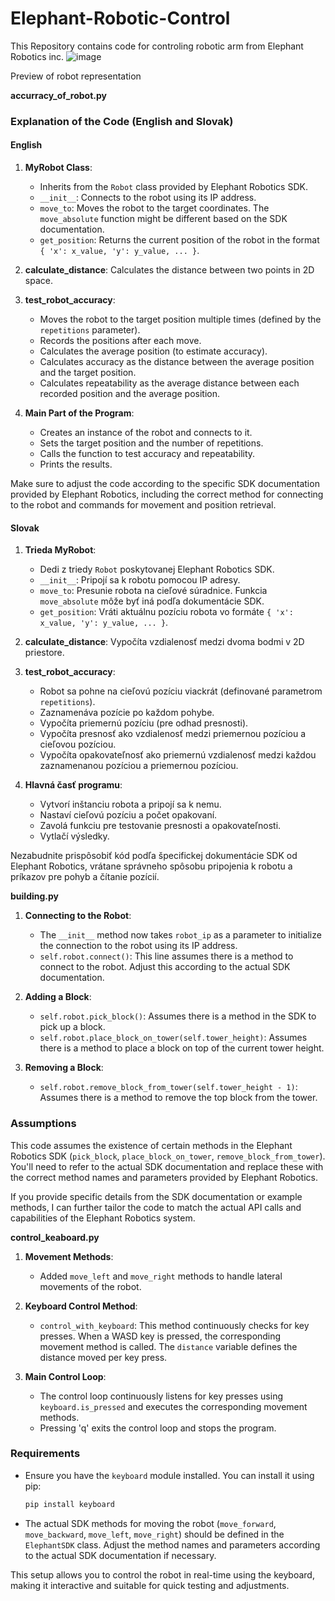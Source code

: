 # Elephant-Robotic-Control
This Repository contains code for controling robotic arm from Elephant Robotics inc. 
![image](https://github.com/Leviathan1998/Elephant-Robotic-Control/assets/96702807/9c160d09-e887-465b-92ce-4c5ada195838)

Preview of robot representation




**accurracy_of_robot.py**

### Explanation of the Code (English and Slovak)

#### English

1. **MyRobot Class**:
    - Inherits from the `Robot` class provided by Elephant Robotics SDK.
    - `__init__`: Connects to the robot using its IP address.
    - `move_to`: Moves the robot to the target coordinates. The `move_absolute` function might be different based on the SDK documentation.
    - `get_position`: Returns the current position of the robot in the format `{ 'x': x_value, 'y': y_value, ... }`.

2. **calculate_distance**: Calculates the distance between two points in 2D space.

3. **test_robot_accuracy**:
    - Moves the robot to the target position multiple times (defined by the `repetitions` parameter).
    - Records the positions after each move.
    - Calculates the average position (to estimate accuracy).
    - Calculates accuracy as the distance between the average position and the target position.
    - Calculates repeatability as the average distance between each recorded position and the average position.

4. **Main Part of the Program**:
    - Creates an instance of the robot and connects to it.
    - Sets the target position and the number of repetitions.
    - Calls the function to test accuracy and repeatability.
    - Prints the results.

Make sure to adjust the code according to the specific SDK documentation provided by Elephant Robotics, including the correct method for connecting to the robot and commands for movement and position retrieval.

#### Slovak

1. **Trieda MyRobot**:
    - Dedi z triedy `Robot` poskytovanej Elephant Robotics SDK.
    - `__init__`: Pripojí sa k robotu pomocou IP adresy.
    - `move_to`: Presunie robota na cieľové súradnice. Funkcia `move_absolute` môže byť iná podľa dokumentácie SDK.
    - `get_position`: Vráti aktuálnu pozíciu robota vo formáte `{ 'x': x_value, 'y': y_value, ... }`.

2. **calculate_distance**: Vypočíta vzdialenosť medzi dvoma bodmi v 2D priestore.

3. **test_robot_accuracy**:
    - Robot sa pohne na cieľovú pozíciu viackrát (definované parametrom `repetitions`).
    - Zaznamenáva pozície po každom pohybe.
    - Vypočíta priemernú pozíciu (pre odhad presnosti).
    - Vypočíta presnosť ako vzdialenosť medzi priemernou pozíciou a cieľovou pozíciou.
    - Vypočíta opakovateľnosť ako priemernú vzdialenosť medzi každou zaznamenanou pozíciou a priemernou pozíciou.

4. **Hlavná časť programu**:
    - Vytvorí inštanciu robota a pripojí sa k nemu.
    - Nastaví cieľovú pozíciu a počet opakovaní.
    - Zavolá funkciu pre testovanie presnosti a opakovateľnosti.
    - Vytlačí výsledky.

Nezabudnite prispôsobiť kód podľa špecifickej dokumentácie SDK od Elephant Robotics, vrátane správneho spôsobu pripojenia k robotu a príkazov pre pohyb a čítanie pozícií.


**building.py**



1. **Connecting to the Robot**:
    - The `__init__` method now takes `robot_ip` as a parameter to initialize the connection to the robot using its IP address.
    - `self.robot.connect()`: This line assumes there is a method to connect to the robot. Adjust this according to the actual SDK documentation.

2. **Adding a Block**:
    - `self.robot.pick_block()`: Assumes there is a method in the SDK to pick up a block.
    - `self.robot.place_block_on_tower(self.tower_height)`: Assumes there is a method to place a block on top of the current tower height.

3. **Removing a Block**:
    - `self.robot.remove_block_from_tower(self.tower_height - 1)`: Assumes there is a method to remove the top block from the tower.

### Assumptions

This code assumes the existence of certain methods in the Elephant Robotics SDK (`pick_block`, `place_block_on_tower`, `remove_block_from_tower`). You'll need to refer to the actual SDK documentation and replace these with the correct method names and parameters provided by Elephant Robotics.

If you provide specific details from the SDK documentation or example methods, I can further tailor the code to match the actual API calls and capabilities of the Elephant Robotics system.



**control_keaboard.py**


1. **Movement Methods**:
    - Added `move_left` and `move_right` methods to handle lateral movements of the robot.

2. **Keyboard Control Method**:
    - `control_with_keyboard`: This method continuously checks for key presses. When a WASD key is pressed, the corresponding movement method is called. The `distance` variable defines the distance moved per key press.

3. **Main Control Loop**:
    - The control loop continuously listens for key presses using `keyboard.is_pressed` and executes the corresponding movement methods.
    - Pressing 'q' exits the control loop and stops the program.

### Requirements

- Ensure you have the `keyboard` module installed. You can install it using pip:
  ```bash
  pip install keyboard
  ```
- The actual SDK methods for moving the robot (`move_forward`, `move_backward`, `move_left`, `move_right`) should be defined in the `ElephantSDK` class. Adjust the method names and parameters according to the actual SDK documentation if necessary. 

This setup allows you to control the robot in real-time using the keyboard, making it interactive and suitable for quick testing and adjustments.
